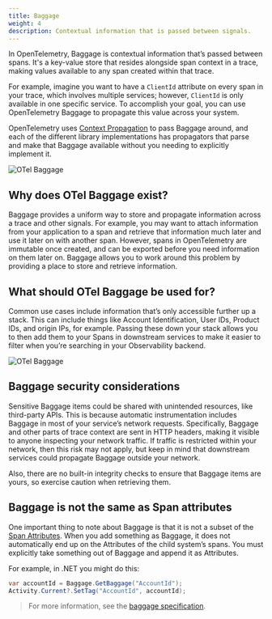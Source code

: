```yaml
---
title: Baggage
weight: 4
description: Contextual information that is passed between signals.
---
```


In OpenTelemetry, Baggage is contextual information that’s passed between spans.
It's a key-value store that resides alongside span context in a trace, making
values available to any span created within that trace.

For example, imagine you want to have a `ClientId` attribute on every span in
your trace, which involves multiple services; however, `ClientId` is only
available in one specific service. To accomplish your goal, you can use
OpenTelemetry Baggage to propagate this value across your system.

OpenTelemetry uses
[Context Propagation](/docs/concepts/signals/traces/#context-propagation) to
pass Baggage around, and each of the different library implementations has
propagators that parse and make that Baggage available without you needing to
explicitly implement it.

![OTel Baggage](/img/otel-baggage.svg)

## Why does OTel Baggage exist?

Baggage provides a uniform way to store and propagate information across a trace
and other signals. For example, you may want to attach information from your
application to a span and retrieve that information much later and use it later
on with another span. However, spans in OpenTelemetry are immutable once
created, and can be exported before you need information on them later on.
Baggage allows you to work around this problem by providing a place to store and
retrieve information.

## What should OTel Baggage be used for?

Common use cases include information that’s only accessible further up a stack.
This can include things like Account Identification, User IDs, Product IDs, and
origin IPs, for example. Passing these down your stack allows you to then add
them to your Spans in downstream services to make it easier to filter when
you’re searching in your Observability backend.

![OTel Baggage](/img/otel-baggage-2.svg)

## Baggage security considerations

Sensitive Baggage items could be shared with unintended resources, like
third-party APIs. This is because automatic instrumentation includes Baggage in
most of your service’s network requests. Specifically, Baggage and other parts
of trace context are sent in HTTP headers, making it visible to anyone
inspecting your network traffic. If traffic is restricted within your network,
then this risk may not apply, but keep in mind that downstream services could
propagate Baggage outside your network.

Also, there are no built-in integrity checks to ensure that Baggage items are
yours, so exercise caution when retrieving them.

## Baggage is not the same as Span attributes

One important thing to note about Baggage is that it is not a subset of the
[Span Attributes](/docs/concepts/signals/traces/#attributes). When you add
something as Baggage, it does not automatically end up on the Attributes of the
child system’s spans. You must explicitly take something out of Baggage and
append it as Attributes.

For example, in .NET you might do this:

```csharp
var accountId = Baggage.GetBaggage("AccountId");
Activity.Current?.SetTag("AccountId", accountId);
```

> For more information, see the [baggage specification][].

[baggage specification]: /docs/specs/otel/overview/#baggage-signal
